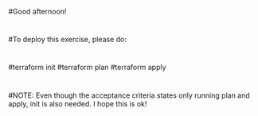 #Good afternoon!
#
#To deploy this exercise, please do:
#
#terraform init
#terraform plan
#terraform apply
#
#NOTE: Even though the acceptance criteria states only running plan and apply, init is also needed. I hope this is ok!
